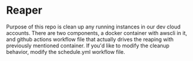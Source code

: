 # Reaper

Purpose of this repo is clean up any running instances in our dev cloud accounts. There are two components, a docker container with awscli in it, and github actions workflow file that actually drives the reaping with previously mentioned container. If you'd like to modify the cleanup behavior, modify the schedule.yml workflow file.
